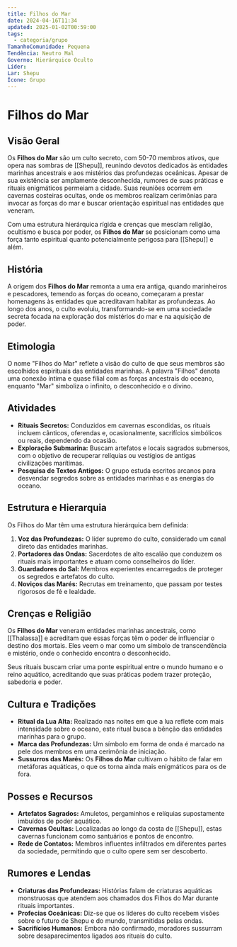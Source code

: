 ```yaml
---
title: Filhos do Mar
date: 2024-04-16T11:34
updated: 2025-01-02T00:59:00
tags:
  - categoria/grupo
TamanhoComunidade: Pequena
Tendência: Neutro Mal
Governo: Hierárquico Oculto
Líder:
Lar: Shepu
Ícone: Grupo
---
```


# Filhos do Mar

## Visão Geral

Os **Filhos do Mar** são um culto secreto, com 50-70 membros ativos, que opera nas sombras de [[Shepu]], reunindo devotos dedicados às entidades marinhas ancestrais e aos mistérios das profundezas oceânicas. Apesar de sua existência ser amplamente desconhecida, rumores de suas práticas e rituais enigmáticos permeiam a cidade. Suas reuniões ocorrem em cavernas costeiras ocultas, onde os membros realizam cerimônias para invocar as forças do mar e buscar orientação espiritual nas entidades que veneram.

Com uma estrutura hierárquica rígida e crenças que mesclam religião, ocultismo e busca por poder, os **Filhos do Mar** se posicionam como uma força tanto espiritual quanto potencialmente perigosa para [[Shepu]] e além.

## História

A origem dos **Filhos do Mar** remonta a uma era antiga, quando marinheiros e pescadores, temendo as forças do oceano, começaram a prestar homenagens às entidades que acreditavam habitar as profundezas. Ao longo dos anos, o culto evoluiu, transformando-se em uma sociedade secreta focada na exploração dos mistérios do mar e na aquisição de poder.

## Etimologia

O nome "Filhos do Mar" reflete a visão do culto de que seus membros são escolhidos espirituais das entidades marinhas. A palavra "Filhos" denota uma conexão íntima e quase filial com as forças ancestrais do oceano, enquanto "Mar" simboliza o infinito, o desconhecido e o divino.

## Atividades

- **Rituais Secretos:** Conduzidos em cavernas escondidas, os rituais incluem cânticos, oferendas e, ocasionalmente, sacrifícios simbólicos ou reais, dependendo da ocasião.
- **Exploração Submarina:** Buscam artefatos e locais sagrados submersos, com o objetivo de recuperar relíquias ou vestígios de antigas civilizações marítimas.
- **Pesquisa de Textos Antigos:** O grupo estuda escritos arcanos para desvendar segredos sobre as entidades marinhas e as energias do oceano.

## Estrutura e Hierarquia

Os Filhos do Mar têm uma estrutura hierárquica bem definida:

1. **Voz das Profundezas:** O líder supremo do culto, considerado um canal direto das entidades marinhas.
2. **Portadores das Ondas:** Sacerdotes de alto escalão que conduzem os rituais mais importantes e atuam como conselheiros do líder.
3. **Guardadores do Sal:** Membros experientes encarregados de proteger os segredos e artefatos do culto.
4. **Noviços das Marés:** Recrutas em treinamento, que passam por testes rigorosos de fé e lealdade.

## Crenças e Religião

Os **Filhos do Mar** veneram entidades marinhas ancestrais, como [[Thalassa]] e acreditam que essas forças têm o poder de influenciar o destino dos mortais. Eles veem o mar como um símbolo de transcendência e mistério, onde o conhecido encontra o desconhecido.

Seus rituais buscam criar uma ponte espiritual entre o mundo humano e o reino aquático, acreditando que suas práticas podem trazer proteção, sabedoria e poder.

## Cultura e Tradições

- **Ritual da Lua Alta:** Realizado nas noites em que a lua reflete com mais intensidade sobre o oceano, este ritual busca a bênção das entidades marinhas para o grupo.
- **Marca das Profundezas:** Um símbolo em forma de onda é marcado na pele dos membros em uma cerimônia de iniciação.
- **Sussurros das Marés:** Os **Filhos do Mar** cultivam o hábito de falar em metáforas aquáticas, o que os torna ainda mais enigmáticos para os de fora.

## Posses e Recursos

- **Artefatos Sagrados:** Amuletos, pergaminhos e relíquias supostamente imbuídos de poder aquático.
- **Cavernas Ocultas:** Localizadas ao longo da costa de [[Shepu]], estas cavernas funcionam como santuários e pontos de encontro.
- **Rede de Contatos:** Membros influentes infiltrados em diferentes partes da sociedade, permitindo que o culto opere sem ser descoberto.

## Rumores e Lendas

- **Criaturas das Profundezas:** Histórias falam de criaturas aquáticas monstruosas que atendem aos chamados dos Filhos do Mar durante rituais importantes.
- **Profecias Oceânicas:** Diz-se que os líderes do culto recebem visões sobre o futuro de Shepu e do mundo, transmitidas pelas ondas.
- **Sacrifícios Humanos:** Embora não confirmado, moradores sussurram sobre desaparecimentos ligados aos rituais do culto.
